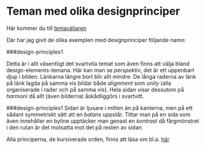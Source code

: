 Teman med olika designprinciper
===============================

Här kommer du till [temaväljaren](/design/me/anax-flat/htdocs/theme-selector)


Där har jag givit de olika exemplen med designprinciper följande namn:

###design-principles1

Detta är i allt väsentligt det svartvita temat som även finns att välja bland design-elements-temana. Här kan man se *perspektiv*, det är ett uppenbart djup i bilden. Länkarna längre bort blir allt mindre. De långa raderna av länk på länk lagda på samma vis bildar både *alignment* som *unity* (alla organiserade i rader och på samma vis). Hela sidan visar dessutom på *harmoni* då allt (även bilderna) åskådliggörs i svartvitt.

###design-principles1
Sidan är ljusare i mitten än på kanterna, men på ett sådant symmetriskt sätt att en *balans* uppstår. Tittar man på en sida som även innehåller en byline upptäcker man genast en *kontrast* då färgmönstret i den rutan är det motsatta mot det på resten av sidan.


Alla principerna, de kursiverade orden, finns att läsa om bl.a. [här](https://dbwebb.se/article/vl.pdf)

